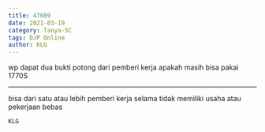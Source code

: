```yaml
---
title: 47609
date: 2021-03-19
category: Tanya-SC
tags: DJP Online
author: KLG
---
```


wp dapat dua bukti potong dari pemberi kerja apakah masih bisa pakai 1770S

---

bisa dari satu atau lebih pemberi kerja selama tidak memiliki usaha atau pekerjaan bebas

`KLG`

